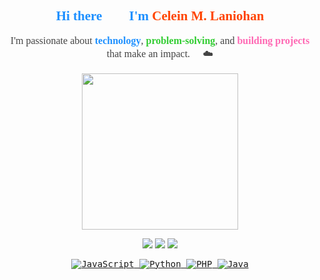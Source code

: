 
<h2 align="center" style="color:#1E90FF; font-family:'Comic Sans MS', cursive; font-weight:bold;">
  Hi there 👋🏾 I'm <span style="color:#FF4500;">Celein M. Laniohan</span>  
</h2>

<p align="center" style="color:#444; font-size:16px; font-family:'Verdana';">
  I'm passionate about <b style="color:#1E90FF;">technology</b>,  
  <b style="color:#32CD32;">problem-solving</b>,  
  and <b style="color:#FF69B4;">building projects</b> that make an impact. 🐍 ☁️  
</p>

<p align="center">
  <img width="250" src="https://media0.giphy.com/media/v1.Y2lkPTc5MGI3NjExcGFtdHh1ZXZpMzdsOWR0bW10czNtY240bTlxMmg5a296Znp3Z3ZlaSZlcD12MV9pbnRlcm5hbF9naWZfYnlfaWQmY3Q9Zw/Rs0JBoGpPxMAlnVc8y/giphy.gif">
</p>


<p align="center">
<a href= ""><img src="https://img.icons8.com/windows/32/000000/dev.png"/></a>
<a href= ""><img src="https://img.icons8.com/material-outlined/32/000000/twitter.png"/></a>
<a href= ""><img src="https://img.icons8.com/pastel-glyph/32/000000/like--v1.png"/></a>
</p>

<p align="center"><samp>
  <!-- Technologies -->
        <!-- JavaScript -->
        <a href="https://github.com/dancingdevv/dancingdevv/blob/main/README.md" target="_blank"><img alt="JavaScript"
                        src="https://img.shields.io/badge/-JavaScript-F7DF1E?style=flat-square&logo=JavaScript&logoColor=white">
        </a>
        <!-- Python -->
        <a href="https://github.com/dancingdevv/dancingdevv/blob/main/README.md" target="_blank"><img alt="Python"
                        src="https://img.shields.io/badge/Python-3776AB?style=for-the-badge&logo=python&logoColor=white">
        </a>
        <!-- PHP -->
        <a href="https://github.com/dancingdevv/dancingdevv/blob/main/README.md" target="_blank"><img alt="PHP"
                        src="https://img.shields.io/badge/PHP-8892BF?style=for-the-badge&logo=php&logoColor=white">
        </a>
        <!-- Java -->
        <a href="https://github.com/dancingdevv/dancingdevv/blob/main/README.md" target="_blank"><img alt="Java"
                        src="https://img.shields.io/badge/Java-FF6F00?style=for-the-badge&logo=java&logoColor=white">
        
  </samp>
</p>



